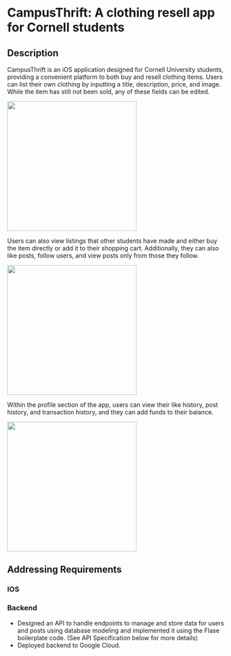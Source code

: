 # CampusThrift: A clothing resell app for Cornell students

## Description
CampusThrift is an iOS application designed for Cornell University students, providing a convenient platform to both buy and resell clothing items. Users can list their own clothing by inputting a title, description, price, and image. While the item has still not been sold, any of these fields can be edited.

<img src="https://github.com/daisychangm/CampusThrift/assets/146611553/6cfad367-65f1-4852-8308-894ead59c6b3" width="300">

Users can also view listings that other students have made and either buy the item directly or add it to their shopping cart. Additionally, they can also like posts, follow users, and view posts only from those they follow.

<img src="https://github.com/daisychangm/CampusThrift/assets/146611553/c104b87d-4aa4-43d1-bc30-8679dc9ed046" width="300">

Within the profile section of the app, users can view their like history, post history, and transaction history, and they can add funds to their balance.

<img src="https://github.com/daisychangm/CampusThrift/assets/146611553/3600011f-9c1d-44c0-ae63-fe74c49db2a1" width="300">


## Addressing Requirements
### IOS

### Backend
- Designed an API to handle endpoints to manage and store data for users and posts using database modeling and implemented it using the Flase boilerplate code. (See API Specification below for more details)
- Deployed backend to Google Cloud.
